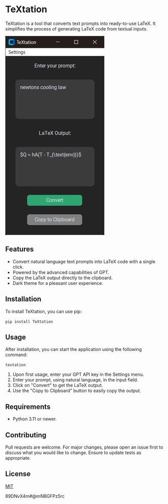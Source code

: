 # TeXtation

TeXtation is a tool that converts text prompts into ready-to-use LaTeX. It simplifies the process of generating LaTeX code from textual inputs.

![TeXtation Screenshot](screenshot.png) 

## Features

- Convert natural language text prompts into LaTeX code with a single click.
- Powered by the advanced capabilities of GPT.
- Copy the LaTeX output directly to the clipboard.
- Dark theme for a pleasant user experience.


## Installation

To install TeXtation, you can use pip:

```pip install TeXtation```


## Usage

After installation, you can start the application using the following command:

```textation```




1. Upon first usage, enter your GPT API key in the Settings menu.
2. Enter your prompt, using natural language, in the input field.
3. Click on "Convert" to get the LaTeX output.
4. Use the "Copy to Clipboard" button to easily copy the output.

## Requirements

- Python 3.11 or newer.

## Contributing

Pull requests are welcome. For major changes, please open an issue first to discuss what you would like to change. Ensure to update tests as appropriate.

## License

[MIT](https://choosealicense.com/licenses/mit/)

89DNvX4m#@mNBGFPz5rc





